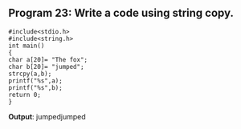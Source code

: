 ## Program 23: Write a code using string copy.
```
#include<stdio.h>
#include<string.h>
int main()
{	
char a[20]= "The fox";
char b[20]= "jumped";
strcpy(a,b);
printf("%s",a);
printf("%s",b);
return 0;
}
```
**Output**: jumpedjumped
